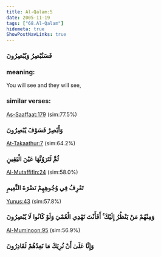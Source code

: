 ```yaml
---
title: Al-Qalam:5
date: 2005-11-19
tags: ["68.Al-Qalam"]
hidemeta: true 
ShowPostNavLinks: true 
---
```

### فَسَتُبْصِرُ وَيُبْصِرُونَ
### meaning: 
You will see and they will see,
### similar verses: 

[As-Saaffaat:179](/37/179) (sim:77.5%)

### وَأَبْصِرْ فَسَوْفَ يُبْصِرُونَ

[At-Takaathur:7](/102/7) (sim:64.2%)

### ثُمَّ لَتَرَوُنَّهَا عَيْنَ الْيَقِينِ

[Al-Mutaffifin:24](/83/24) (sim:58.0%)

### تَعْرِفُ فِي وُجُوهِهِمْ نَضْرَةَ النَّعِيمِ

[Yunus:43](/10/43) (sim:57.8%)

### وَمِنْهُمْ مَنْ يَنْظُرُ إِلَيْكَ ۚ أَفَأَنْتَ تَهْدِي الْعُمْيَ وَلَوْ كَانُوا لَا يُبْصِرُونَ

[Al-Muminoon:95](/23/95) (sim:56.9%)

### وَإِنَّا عَلَىٰ أَنْ نُرِيَكَ مَا نَعِدُهُمْ لَقَادِرُونَ
